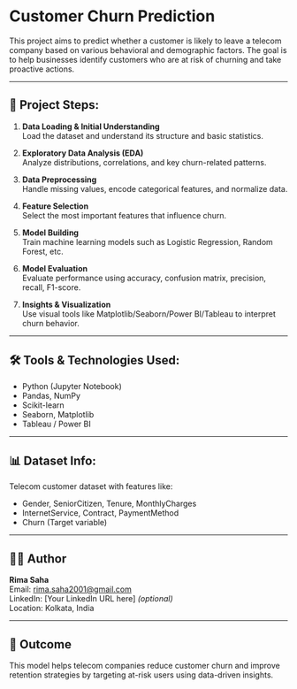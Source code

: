 # Customer Churn Prediction

This project aims to predict whether a customer is likely to leave a telecom company based on various behavioral and demographic factors. The goal is to help businesses identify customers who are at risk of churning and take proactive actions.

---

## 📌 Project Steps:

1. **Data Loading & Initial Understanding**  
   Load the dataset and understand its structure and basic statistics.

2. **Exploratory Data Analysis (EDA)**  
   Analyze distributions, correlations, and key churn-related patterns.

3. **Data Preprocessing**  
   Handle missing values, encode categorical features, and normalize data.

4. **Feature Selection**  
   Select the most important features that influence churn.

5. **Model Building**  
   Train machine learning models such as Logistic Regression, Random Forest, etc.

6. **Model Evaluation**  
   Evaluate performance using accuracy, confusion matrix, precision, recall, F1-score.

7. **Insights & Visualization**  
   Use visual tools like Matplotlib/Seaborn/Power BI/Tableau to interpret churn behavior.

---

## 🛠️ Tools & Technologies Used:

- Python (Jupyter Notebook)
- Pandas, NumPy
- Scikit-learn
- Seaborn, Matplotlib
- Tableau / Power BI

---

## 📊 Dataset Info:

Telecom customer dataset with features like:
- Gender, SeniorCitizen, Tenure, MonthlyCharges
- InternetService, Contract, PaymentMethod
- Churn (Target variable)

---

## 👩‍💻 Author

**Rima Saha**  
Email: rima.saha2001@gmail.com  
LinkedIn: [Your LinkedIn URL here] *(optional)*  
Location: Kolkata, India

---

## 🚀 Outcome

This model helps telecom companies reduce customer churn and improve retention strategies by targeting at-risk users using data-driven insights.
